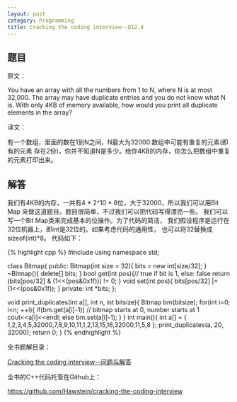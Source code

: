 ```yaml
---
layout: post
category: Programming
title: Cracking the coding interview--Q12.4
---
```


## 题目

原文：

You have an array with all the numbers from 1 to N, where N is at 
most 32,000. The array may have duplicate entries and you do not know 
what N is. With only 4KB of memory available, how would you print all 
duplicate elements in the array?

译文：

有一个数组，里面的数在1到N之间，N最大为32000.数组中可能有重复的元素(即有的元素
存在2份)，你并不知道N是多少。给你4KB的内存，你怎么把数组中重复的元素打印出来。

## 解答

我们有4KB的内存，一共有4 * 2^10 * 8位，大于32000，所以我们可以用Bit Map
来做这道题目。题目很简单，不过我们可以把代码写得漂亮一些。
我们可以写一个Bit Map类来完成基本的位操作。为了代码的简洁，
我们假设程序是运行在32位机器上，即int是32位的。如果考虑代码的通用性，
也可以将32替换成sizeof(int)*8。
代码如下：

{% highlight cpp %}
#include <iostream>
using namespace std;

class Bitmap{
public:
    Bitmap(int size = 32){
        bits = new int[size/32];
    }
    ~Bitmap(){
        delete[] bits;
    }
    bool get(int pos){// true if bit is 1, else: false
        return (bits[pos/32] & (1<<(pos&0x1f))) != 0;
    }
    void set(int pos){
        bits[pos/32] |= (1<<(pos&0x1f));
    }
private:
    int *bits;
};

void print_duplicates(int a[], int n, int bitsize){
    Bitmap bm(bitsize);
    for(int i=0; i<n; ++i){
        if(bm.get(a[i]-1)) // bitmap starts at 0, number starts at 1
            cout<<a[i]<<endl;
        else
            bm.set(a[i]-1);
    }
}
int main(){
    int a[] = {
        1,2,3,4,5,32000,7,8,9,10,11,1,2,13,15,16,32000,11,5,8
    };
    print_duplicates(a, 20, 32000);
    return 0;
}
{% endhighlight %}

全书题解目录：

[Cracking the coding interview--问题与解答](/posts/ctci-solutions-contents.html)

全书的C++代码托管在Github上：

<https://github.com/Hawstein/cracking-the-coding-interview>
